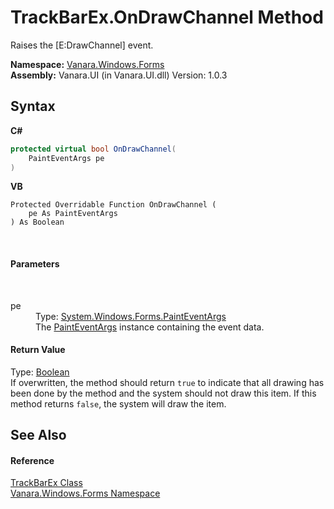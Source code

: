 # TrackBarEx.OnDrawChannel Method 
 

Raises the [E:DrawChannel] event.

**Namespace:**&nbsp;<a href="c580cf52-4028-70db-28d0-f9b1abc03861">Vanara.Windows.Forms</a><br />**Assembly:**&nbsp;Vanara.UI (in Vanara.UI.dll) Version: 1.0.3

## Syntax

**C#**<br />
``` C#
protected virtual bool OnDrawChannel(
	PaintEventArgs pe
)
```

**VB**<br />
``` VB
Protected Overridable Function OnDrawChannel ( 
	pe As PaintEventArgs
) As Boolean
```

<br />

#### Parameters
&nbsp;<dl><dt>pe</dt><dd>Type: <a href="http://msdn2.microsoft.com/en-us/library/1yfbfys7" target="_blank">System.Windows.Forms.PaintEventArgs</a><br />The <a href="http://msdn2.microsoft.com/en-us/library/1yfbfys7" target="_blank">PaintEventArgs</a> instance containing the event data.</dd></dl>

#### Return Value
Type: <a href="http://msdn2.microsoft.com/en-us/library/a28wyd50" target="_blank">Boolean</a><br />If overwritten, the method should return `true` to indicate that all drawing has been done by the method and the system should not draw this item. If this method returns `false`, the system will draw the item.

## See Also


#### Reference
<a href="13f0013e-1c7e-6cb9-8787-d9ab3a2640ed">TrackBarEx Class</a><br /><a href="c580cf52-4028-70db-28d0-f9b1abc03861">Vanara.Windows.Forms Namespace</a><br />